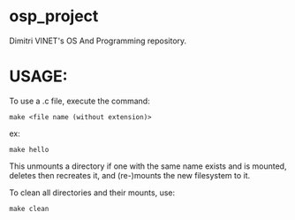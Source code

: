 # osp_project

Dimitri VINET's OS And Programming repository.


# USAGE:

To use a .c file, execute the command:

   
    make <file name (without extension)>
    
ex:
    
    make hello
    
    
This unmounts a directory if one with the same name exists and is mounted, deletes then recreates it, and (re-)mounts the new filesystem to it.




To clean all directories and their mounts, use:

    make clean
